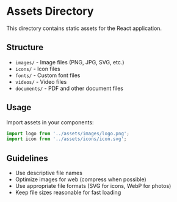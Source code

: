# Assets Directory

This directory contains static assets for the React application.

## Structure

- `images/` - Image files (PNG, JPG, SVG, etc.)
- `icons/` - Icon files
- `fonts/` - Custom font files
- `videos/` - Video files
- `documents/` - PDF and other document files

## Usage

Import assets in your components:

```javascript
import logo from '../assets/images/logo.png';
import icon from '../assets/icons/icon.svg';
```

## Guidelines

- Use descriptive file names
- Optimize images for web (compress when possible)
- Use appropriate file formats (SVG for icons, WebP for photos)
- Keep file sizes reasonable for fast loading
